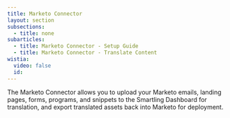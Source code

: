 ```yaml
---
title: Marketo Connector
layout: section
subsections:
  - title: none
subarticles:
  - title: Marketo Connector - Setup Guide
  - title: Marketo Connector - Translate Content
wistia:
  video: false
  id:
---
```


The Marketo Connector allows you to upload your Marketo emails, landing pages, forms, programs, and snippets to the Smartling Dashboard for translation, and export translated assets back into Marketo for deployment.
